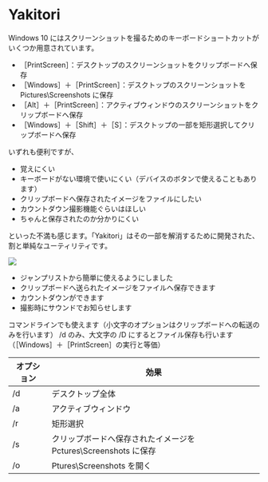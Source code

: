 # Yakitori

Windows 10 にはスクリーンショットを撮るためのキーボードショートカットがいくつか用意されています。

- ［PrintScreen］：デスクトップのスクリーンショットをクリップボードへ保存
- ［Windows］＋［PrintScreen］：デスクトップのスクリーンショットを Pictures\Screenshots に保存
- ［Alt］＋［PrintScreen］：アクティブウィンドウのスクリーンショットをクリップボードへ保存
- ［Windows］＋［Shift］＋［S］：デスクトップの一部を矩形選択してクリップボードへ保存

いずれも便利ですが、

- 覚えにくい
- キーボードがない環境で使いにくい（デバイスのボタンで使えることもあります）
- クリップボードへ保存されたイメージをファイルにしたい
- カウントダウン撮影機能ぐらいはほしい
- ちゃんと保存されたのか分かりにくい

といった不満も感じます。「Yakitori」はその一部を解消するために開発された、割と単純なユーティリティです。

![](https://cdn-ak.f.st-hatena.com/images/fotolife/d/daruyanagi/20180610/20180610121919.png)

- ジャンプリストから簡単に使えるようにしました
- クリップボードへ送られたイメージをファイルへ保存できます
- カウントダウンができます
- 撮影時にサウンドでお知らせします

コマンドラインでも使えます（小文字のオプションはクリップボードへの転送のみを行います）
/d のみ、大文字の /D にするとファイル保存も行います（［Windows］＋［PrintScreen］の実行と等価）

|オプション|効果|
|--|--|
|/d|デスクトップ全体|
|/a|アクティブウィンドウ|
|/r|矩形選択|
|/s|クリップボードへ保存されたイメージを Pctures\Screenshots に保存|
|/o|Ptures\Screenshots を開く|
